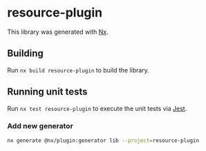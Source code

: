 # resource-plugin

This library was generated with [Nx](https://nx.dev).

## Building

Run `nx build resource-plugin` to build the library.

## Running unit tests

Run `nx test resource-plugin` to execute the unit tests via [Jest](https://jestjs.io).

### Add new generator

```bash
nx generate @nx/plugin:generator lib --project=resource-plugin
```
